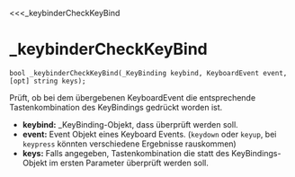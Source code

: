 ﻿<<<_keybinderCheckKeyBind

# _keybinderCheckKeyBind

```fnpreview
bool _keybinderCheckKeyBind(_KeyBinding keybind, KeyboardEvent event, [opt] string keys);
```
Prüft, ob bei dem übergebenen KeyboardEvent die entsprechende Tastenkombination des KeyBindings gedrückt worden ist.

* **keybind:**
  _KeyBinding-Objekt, dass überprüft werden soll.
* **event:**
  Event Objekt eines Keyboard Events. (```keydown``` oder ```keyup```, bei ```keypress``` könnten verschiedene Ergebnisse rauskommen)
* **keys:**
  Falls angegeben, Tastenkombination die statt des KeyBindings-Objekt im ersten Parameter überprüft werden soll.